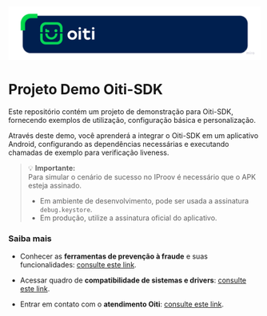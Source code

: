 <IMG  src="https://github.com/oititec/liveness-android-sdk/blob/main/Documentation/Images/OitiHeader.png?raw=true"  alt="OitiHeader.png"/>

# Projeto Demo Oiti-SDK

Este repositório contém um projeto de demonstração para Oiti-SDK, fornecendo exemplos de utilização, configuração básica e personalização.

Através deste demo, você aprenderá a integrar o Oiti-SDK em um aplicativo Android, configurando as dependências necessárias e executando chamadas de exemplo para verificação liveness.

> 💡 **Importante:**  
> Para simular o cenário de sucesso no IProov é necessário que o APK esteja assinado.  
> - Em ambiente de desenvolvimento, pode ser usada a assinatura `debug.keystore`.  
> - Em produção, utilize a assinatura oficial do aplicativo.  

### Saiba mais

- Conhecer as **ferramentas de prevenção à fraude** e suas funcionalidades: [consulte este link](https://devcenter.certiface.io/docs/certiface-funcionalidades).

- Acessar quadro de **compatibilidade de sistemas e drivers**: [consulte este link](https://devcenter.certiface.io/docs/compatibilidade-dos-servicos).

- Entrar em contato com o **atendimento Oiti**: [consulte este link](https://devcenter.certiface.io/docs/portal-de-atendimento).
